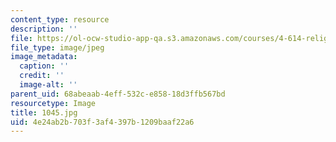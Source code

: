 ```yaml
---
content_type: resource
description: ''
file: https://ol-ocw-studio-app-qa.s3.amazonaws.com/courses/4-614-religious-architecture-and-islamic-cultures-fall-2002/4e24ab2b703f3af4397b1209baaf22a6_1045.jpg
file_type: image/jpeg
image_metadata:
  caption: ''
  credit: ''
  image-alt: ''
parent_uid: 68abeaab-4eff-532c-e858-18d3ffb567bd
resourcetype: Image
title: 1045.jpg
uid: 4e24ab2b-703f-3af4-397b-1209baaf22a6
---
```

